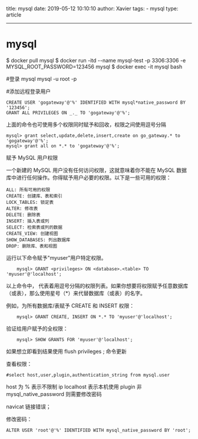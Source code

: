 title: mysql
date: 2019-05-12 10:10:10
author: Xavier
tags: - mysql
type: article

---

# mysql

$ docker pull mysql
$ docker run -itd --name mysql-test -p 3306:3306 -e MYSQL_ROOT_PASSWORD=123456 mysql
$ docker exec -it mysql bash

#登录 mysql
mysql -u root -p

#添加远程登录用户

```
CREATE USER 'gogateway'@'%' IDENTIFIED WITH mysql*native_password BY '123456';
GRANT ALL PRIVILEGES ON _._ TO 'gogateway'@'%';
```

上面的命令也可使用多个权限同时赋予和回收，权限之间使用逗号分隔

```
mysql> grant select,update,delete,insert,create on go_gateway.* to 'gogateway'@'%';
mysql> grant all on *.* to 'gogateway'@'%';
```

赋予 MySQL 用户权限

一个新建的 MySQL 用户没有任何访问权限，这就意味着你不能在 MySQL 数据库中进行任何操作。你得赋予用户必要的权限。以下是一些可用的权限：

    ALL: 所有可用的权限
    CREATE: 创建库、表和索引
    LOCK_TABLES: 锁定表
    ALTER: 修改表
    DELETE: 删除表
    INSERT: 插入表或列
    SELECT: 检索表或列的数据
    CREATE_VIEW: 创建视图
    SHOW_DATABASES: 列出数据库
    DROP: 删除库、表和视图

运行以下命令赋予"myuser"用户特定权限。

```
    mysql> GRANT <privileges> ON <database>.<table> TO 'myuser'@'localhost';
```

以上命令中，<privileges> 代表着用逗号分隔的权限列表。如果你想要将权限赋予任意数据库（或表），那么使用星号（\*）来代替数据库（或表）的名字。

例如，为所有数据库/表赋予 CREATE 和 INSERT 权限：

```
    mysql> GRANT CREATE, INSERT ON *.* TO 'myuser'@'localhost';
```

验证给用户赋予的全权限：

```
    mysql> SHOW GRANTS FOR 'myuser'@'localhost';
```

如果想立即看到结果使用
flush privileges ;
命令更新

查看权限：

```
#select host,user,plugin,authentication_string from mysql.user
```

host 为 % 表示不限制 ip localhost 表示本机使用 plugin 非 mysql_native_password 则需要修改密码

navicat 链接错误；

修改密码：

```
ALTER USER 'root'@'%' IDENTIFIED WITH mysql_native_password BY 'root';
```
